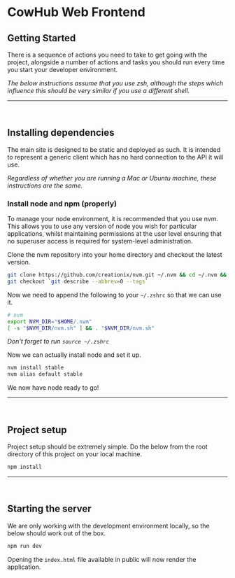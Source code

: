 # CowHub Web Frontend

## Getting Started

There is a sequence of actions you need to take to get going with the project, alongside a number of actions and tasks you should run every time you start your developer environment.

_The below instructions assume that you use zsh, although the steps which influence this should be very similar if you use a different shell._

---
<br>

## Installing dependencies

The main site is designed to be static and deployed as such. It is intended to represent a generic client which has no hard connection to the API it will use.

_Regardless of whether you are running a Mac or Ubuntu machine, these instructions are the same._

### Install node and npm (properly)

To manage your node environment, it is recommended that you use nvm. This allows you to use any version of node you wish for particular applications, whilst maintaining permissions at the user level ensuring that no superuser access is required for system-level administration.

Clone the nvm repository into your home directory and checkout the latest version.

```bash
git clone https://github.com/creationix/nvm.git ~/.nvm && cd ~/.nvm && \
git checkout `git describe --abbrev=0 --tags`
```

Now we need to append the following to your `~/.zshrc` so that we can use it.

```bash
# nvm
export NVM_DIR="$HOME/.nvm"
[ -s "$NVM_DIR/nvm.sh" ] && . "$NVM_DIR/nvm.sh"
```

_Don't forget to run `source ~/.zshrc`_

Now we can actually install node and set it up.

```bash
nvm install stable
nvm alias default stable
```

We now have node ready to go!

---
<br>

## Project setup

Project setup should be extremely simple. Do the below from the root directory of this project on your local machine.

```bash
npm install
```

---
<br>

## Starting the server

We are only working with the development environment locally, so the below should work out of the box.

```bash
npm run dev
```

Opening the `index.html` file available in public will now render the application.
